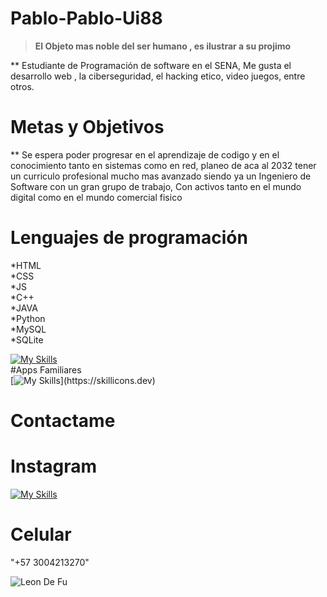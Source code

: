 # Pablo-Pablo-Ui88    

> **El Objeto mas noble del ser humano , es ilustrar a su projimo**

** Estudiante de Programación de software en el SENA, Me gusta el desarrollo web , la ciberseguridad, el hacking etico, video juegos, entre otros.

# Metas y Objetivos

** Se espera poder progresar en el aprendizaje de codigo y en el conocimiento tanto en sistemas como en red, planeo de aca al 2032 tener un curriculo profesional mucho mas avanzado siendo ya un Ingeniero de Software con un gran grupo de trabajo, Con activos tanto en el mundo digital como en el mundo comercial fisico


# Lenguajes de programación

*HTML  
*CSS   
*JS  
*C++     
*JAVA  
*Python  
*MySQL  
*SQLite  

  [![My Skills](https://skillicons.dev/icons?i=html,css,js,cpp,java,py,mysql,sqlite)](https://skillicons.dev)  
#Apps Familiares   
 [![My Skills](https://skillicons.dev/icons?i=discord,kali,ps,sublime,visualstudio,vscode,)](https://skillicons.dev)  

  # Contactame  
   
 # Instagram 
   [![My Skills](https://skillicons.dev/icons?i=instagram)](https://instagram.com)   

# Celular
"+57 3004213270"    


![Leon De Fu](https://i.pinimg.com/736x/dc/4d/01/dc4d0132c0ee4d6dc9e9950a44ad2125.jpg)
  

